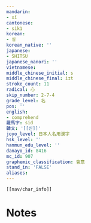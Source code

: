 ```yaml
---
mandarin:
- xī
cantonese:
- sik1
korean:
- 실
korean_native: ''
japanese:
- SHITSU
japanese_nanori: ''
vietnamese:
middle_chinese_initial: s
middle_chinese_final: iɪt
stroke_count: 11
radical: 心
skip_number: 2-7-4
grade_level: 名
pos: ''
english:
- comprehend
羅馬字: sid
韓文: '[[싣]]'
joyo_level: 日本人名用漢字
hsk_level: ''
hanmun_edu_level: ''
danayo_id: 8416
mc_id: 907
graphemic_classification: 會意
stand_in: 'FALSE'
aliases:
---
```

```meta-bind-embed
[[nav/char_info]]
```

# Notes
